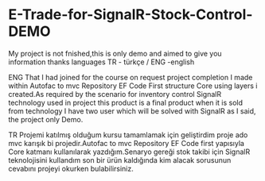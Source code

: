 # E-Trade-for-SignalR-Stock-Control-DEMO
My project is not fnished,this is only demo and aimed to give you information thanks
languages TR - türkçe / ENG -english

ENG
That I had joined for the course on request project completion I made within Autofac to mvc Repository EF Code First structure Core using layers i created.As required by the scenario for inventory control SignalR technology used in project this product is a final product when it is sold from technology I have two user which will be solved with SignalR as I said, the project only Demo.

TR 
Projemi katılmış olduğum kursu tamamlamak için geliştirdim proje ado mvc karışık bi projedir.Autofac to mvc Repository EF Code first yapısıyla Core katmanı kullanılarak yazdığım.Senaryo gereği stok takibi için SignalR teknolojisini kullandım son bir ürün kaldığında kim alacak sorusunun cevabını projeyi okurken bulabilirsiniz.

